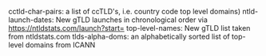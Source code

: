 cctld-char-pairs: a list of ccTLD's, i.e. country code top level domains)
ntld-launch-dates: New gTLD launches in chronological order via https://ntldstats.com/launch?start=
top-level-names: New gTLD list taken from ntldstats.com
tlds-alpha-doms: an alphabetically sorted list of top-level domains from ICANN
